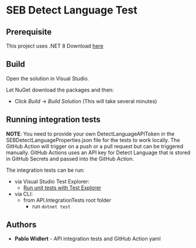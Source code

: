 # SEB Detect Language Test

## Prerequisite
This project uses .NET 8 Download [here](https://dotnet.microsoft.com/en-us/download/dotnet)

## Build

Open the solution in Visual Studio.

Let NuGet download the packages and then:
- Click *Build* -> *Build Solution* (This will take several minutes)

## Running integration tests

**NOTE**: You need to provide your own DetectLanguageAPIToken in the SEBDetectLanguageProperties.json file for the tests to work locally.
The GitHub Action will trigger on a push or a pull request but can be triggered manually. GitHub Actions uses an API key for Detect Language that is stored in GitHub Secrets and passed into the GitHub Action.

The integration tests can be run:
- via Visual Studio Test Explorer:
  - [Run unit tests with Test Explorer](https://docs.microsoft.com/en-us/visualstudio/test/run-unit-tests-with-test-explorer?view=vs-2019)
- via CLI:
  - from API.IntegrationTests root folder
    - run `dotnet test`

## Authors

* **Pablo Widlert** - API integration tests and GitHub Action yaml
